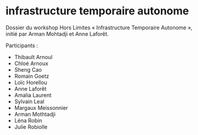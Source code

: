 infrastructure temporaire autonome
==================================

Dossier du workshop Hors Limites « Infrastructure Temporaire Autonome », initié par Arman Mohtadji et Anne Laforêt.

Participants :
- Thibault Arnoul
- Chloé Arnoux
- Sheng Cao
- Romain Goetz
- Loïc Horellou
- Anne Laforêt
- Amalia Laurent
- Sylvain Leal
- Margaux Meissonnier
- Arman Mothtadji
- Léna Robin
- Julie Robiolle
